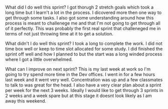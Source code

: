 What did I do well this sprint?
I got thorugh 2 stretch goals which took a long time but I learn't a lot in the process. I dicovered more then one way to get through some tasks. I also got some understanding around how this process is meant to challenege me and that I'm not going to get through all of it perfectly. This was probably the first real sprint that challeneged me in terms of not just throwing time at it to get a solution.

What didn't I do well this sprint?
I took a long to complete the work. I did not time box well or keep to time slot allocated for some study. I did finished the sprint off well and how I planned to but the start was a long winded process where I got a little overwhelmed.  

What can I improve on next sprint?
This is my last week at work so I'm going to try spend more time in the Dev offices. I went in for a few hours last week and it went very well. Concentration was up and a few classmates to talk to was great for the head. I also have a very clear plan about a sprint per week for the next 3 weeks. Ideally I would like to get through 3 sprints in 2 weeks and a week spare but at this stage it doesnt look likely as I am away this weekend.